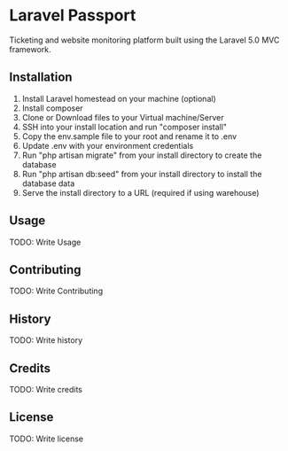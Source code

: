 # Laravel Passport

Ticketing and website monitoring platform built using the Laravel 5.0 MVC framework.

## Installation

1. Install Laravel homestead on your machine (optional)
2. Install composer
3. Clone or Download files to your Virtual machine/Server
4. SSH into your install location and run "composer install"
5. Copy the env.sample file to your root and rename it to .env
6. Update .env with your environment credentials
7. Run "php artisan migrate" from your install directory to create the database
8. Run "php artisan db:seed" from your install directory to install the database data
9. Serve the install directory to a URL (required if using warehouse)

## Usage

TODO: Write Usage

## Contributing

TODO: Write Contributing

## History

TODO: Write history

## Credits

TODO: Write credits

## License

TODO: Write license
